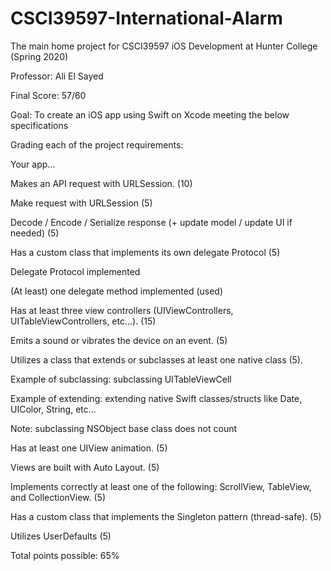 # CSCI39597-International-Alarm

The main home project for CSCI39597 iOS Development at Hunter College (Spring 2020)

Professor: Ali El Sayed

Final Score: 57/60

Goal: To create an iOS app using Swift on Xcode meeting the below specifications 

Grading each of the project requirements:

Your app...



Makes an API request with URLSession. (10)

Make request with URLSession (5)

Decode / Encode / Serialize response (+ update model / update UI if needed) (5)

Has a custom class that implements its own delegate Protocol (5)

Delegate Protocol implemented 

(At least) one delegate method implemented (used)

Has at least three view controllers (UIViewControllers, UITableViewControllers, etc...). (15)

Emits a sound or vibrates the device on an event. (5)

Utilizes a class that extends or subclasses at least one native class (5).

Example of subclassing: subclassing UITableViewCell

Example of extending: extending native Swift classes/structs like Date, UIColor, String, etc...

Note: subclassing NSObject base class does not count

Has at least one UIView animation. (5)

Views are built with Auto Layout. (5)

Implements correctly at least one of the following: ScrollView, TableView, and CollectionView. (5)

Has a custom class that implements the Singleton pattern (thread-safe). (5)

Utilizes UserDefaults (5)

Total points possible: 65%
